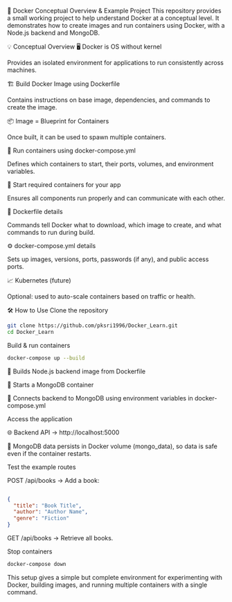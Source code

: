 🐳 Docker Conceptual Overview & Example Project
This repository provides a small working project to help understand Docker at a conceptual level. It demonstrates how to create images and run containers using Docker, with a Node.js backend and MongoDB.

💡 Conceptual Overview
🖥️ Docker is OS without kernel

Provides an isolated environment for applications to run consistently across machines.

🏗️ Build Docker Image using Dockerfile

Contains instructions on base image, dependencies, and commands to create the image.

📦 Image = Blueprint for Containers

Once built, it can be used to spawn multiple containers.

🚀 Run containers using docker-compose.yml

Defines which containers to start, their ports, volumes, and environment variables.

🔄 Start required containers for your app

Ensures all components run properly and can communicate with each other.

📜 Dockerfile details

Commands tell Docker what to download, which image to create, and what commands to run during build.

⚙️ docker-compose.yml details

Sets up images, versions, ports, passwords (if any), and public access ports.

📈 Kubernetes (future)

Optional: used to auto-scale containers based on traffic or health.

🛠️ How to Use
Clone the repository

```bash
git clone https://github.com/pksri1996/Docker_Learn.git
cd Docker_Learn

```
Build & run containers


```bash
docker-compose up --build

```
🔹 Builds Node.js backend image from Dockerfile

🔹 Starts a MongoDB container

🔹 Connects backend to MongoDB using environment variables in docker-compose.yml

Access the application

🌐 Backend API → http://localhost:5000

💾 MongoDB data persists in Docker volume (mongo_data), so data is safe even if the container restarts.

Test the example routes

POST /api/books → Add a book:

```json

{
  "title": "Book Title",
  "author": "Author Name",
  "genre": "Fiction"
}
```

GET /api/books → Retrieve all books.

Stop containers

```bash
docker-compose down

```
This setup gives a simple but complete environment for experimenting with Docker, building images, and running multiple containers with a single command.
